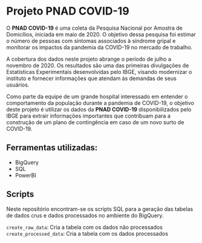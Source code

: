# Projeto PNAD COVID-19

O **PNAD COVID-19** é uma coleta da Pesquisa Nacional por Amostra de Domicílios, iniciada em maio de 2020. O objetivo dessa pesquisa foi estimar o número de pessoas com sintomas associados à síndrome gripal e monitorar os impactos da pandemia da COVID-19 no mercado de trabalho.

A cobertura dos dados neste projeto abrange o período de julho a novembro de 2020. Os resultados são uma das primeiras divulgações de Estatísticas Experimentais desenvolvidas pelo IBGE, visando modernizar o instituto e fornecer informações que atendam às demandas de seus usuários.

Como parte da equipe de um grande hospital interessado em entender o comportamento da população durante a pandemia de COVID-19, o objetivo deste projeto é utilizar os dados da **PNAD COVID-19** disponibilizados pelo IBGE para extrair informações importantes que contribuam para a construção de um plano de contingência em caso de um novo surto de COVID-19.

## Ferramentas utilizadas:

- BigQuery
- SQL
- PowerBI

## Scripts

Neste repositório encontram-se os scripts SQL para a geração das tabelas de dados crus e dados processados no ambiente do BigQuery.

`create_raw_data`: Cria a tabela com os dados não processados
`create_processed_data`: Cria a tabela com os dados processados
